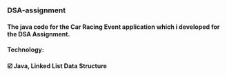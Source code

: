### DSA-assignment

#### The java code for the Car Racing Event application which i developed for the DSA Assignment.

#### Technology:
#### ☑️ Java, Linked List Data Structure
